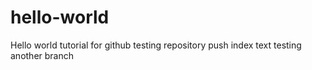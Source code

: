 # hello-world
Hello world tutorial for github
testing
repository
push index text
testing another branch